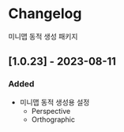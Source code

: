 # Changelog
미니맵 동적 생성 패키지

## [1.0.23] - 2023-08-11
### Added
- 미니맵 동적 생성용 설정
    - Perspective
    - Orthographic
